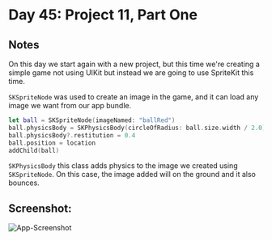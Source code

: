 # Day 45: Project 11, Part One

## Notes
On this day we start again with a new project, but this time we're creating a simple game not using UIKit but instead we are going to use SpriteKit this time.

`SKSpriteNode` was used to create an image in the game, and it can load any image we want from our app bundle.

```swift
let ball = SKSpriteNode(imageNamed: "ballRed")
ball.physicsBody = SKPhysicsBody(circleOfRadius: ball.size.width / 2.0)
ball.physicsBody?.restitution = 0.4
ball.position = location
addChild(ball)
```

`SKPhysicsBody` this class adds physics to the image we created using `SKSpriteNode`. On this case, the image added will on the ground and it also bounces.



## Screenshot:
![App-Screenshot](documentation/1.png)

